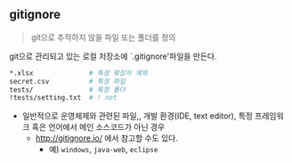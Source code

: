 ## gitignore

> git으로 추적하지 않을 파일 또는 폴더를 정의

git으로 관리되고 있는 로컬 저장소에 `.gitignore'파일을 만든다.

```bash
*.xlsx				# 특정 확장자 제외
secret.csv			# 특정 파일
tests/				# 특정 폴더
!tests/setting.txt	# ! not
```

- 일반적으로 운영체제와 관련된 파일,, 개발 환경(IDE, text editor), 특정 프레임워크 혹은 언어에서 메인 소스코드가 아닌 경우
  - http://gitignore.io/ 에서 참고할 수도 있다.
    - 예) `windows`, `java-web`, `eclipse`